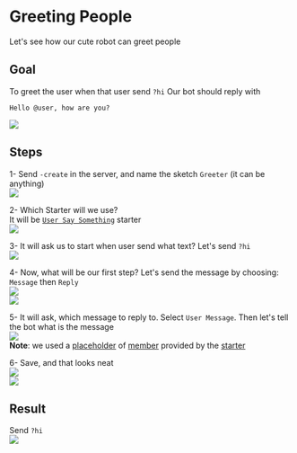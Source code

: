 # Greeting People
Let's see how our cute robot can greet people

## Goal
To greet the user when that user send `?hi`
Our bot should reply with
```
Hello @user, how are you?
```

![](https://i.imgur.com/bPGLkIS.jpg)

## Steps
1- Send `-create` in the server, and name the sketch `Greeter` (it can be anything)\
![](https://i.imgur.com/ueVpwnm.jpg)

2- Which Starter will we use?\
It will be [`User Say Something`](../starters/userText.md) starter \
![](https://i.imgur.com/ZW2ZwxP.jpg)

3- It will ask us to start when user send what text? Let's send `?hi`\
![](https://i.imgur.com/5LKP51Y.jpg)

4- Now, what will be our first step? Let's send the message by choosing: `Message` then `Reply`\
![](https://i.imgur.com/x2BNrnk.jpg)\
![](https://i.imgur.com/JAsKCat.jpg)

5- It will ask, which message to reply to. Select `User Message`. Then let's tell the bot what is the message\
![](https://i.imgur.com/Rcxg5aA.jpg)\
**Note**: we used a [placeholder](../tutorials/placeholder.md) of [member](../placeholders/user.md) provided by the [starter](../starters/userText.md)

6- Save, and that looks neat\
![](https://i.imgur.com/nHZ2imW.jpg)\
![](https://i.imgur.com/EaJrcIt.jpg)

## Result
Send `?hi`\
![](https://i.imgur.com/bPGLkIS.jpg)
